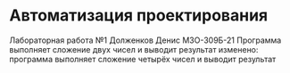 # Автоматизация проектирования
Лабораторная работа №1
Долженков Денис М3О-309Б-21
Программа выполняет сложение двух чисел и выводит результат
изменено: программа выполняет сложение четырёх чисел и выводит результат
